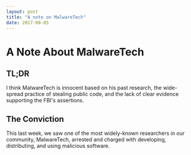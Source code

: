 ```yaml
---
layout: post
title: "A note on MalwareTech"
date: 2017-08-05
---
```

# A Note About MalwareTech

## TL;DR
I think MalwareTech is innocent based on his past research, the wide-spread practice of stealing public code, and the lack of clear evidence supporting the FBI's assertions.

## The Conviction
This last week, we saw one of the most widely-known researchers in our community, MalwareTech, arrested and charged with developing, distributing, and using malicious software.